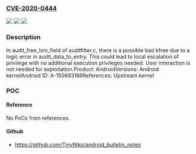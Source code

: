 ### [CVE-2020-0444](https://cve.mitre.org/cgi-bin/cvename.cgi?name=CVE-2020-0444)
![](https://img.shields.io/static/v1?label=Product&message=Android&color=blue)
![](https://img.shields.io/static/v1?label=Version&message=n%2Fa&color=blue)
![](https://img.shields.io/static/v1?label=Vulnerability&message=Elevation%20of%20privilege&color=brighgreen)

### Description

In audit_free_lsm_field of auditfilter.c, there is a possible bad kfree due to a logic error in audit_data_to_entry. This could lead to local escalation of privilege with no additional execution privileges needed. User interaction is not needed for exploitation.Product: AndroidVersions: Android kernelAndroid ID: A-150693166References: Upstream kernel

### POC

#### Reference
No PoCs from references.

#### Github
- https://github.com/TinyNiko/android_bulletin_notes

